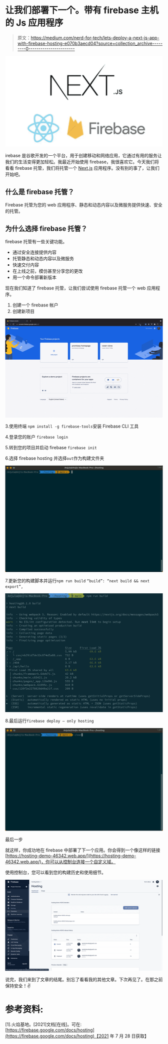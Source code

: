 # 让我们部署下一个。带有 firebase 主机的 Js 应用程序

> 原文：<https://medium.com/nerd-for-tech/lets-deploy-a-next-js-app-with-firebase-hosting-e070b3aecd04?source=collection_archive---------0----------------------->

![](img/13cd6dcd927817f5d836386ee4fae089.png)

irebase 是谷歌开发的一个平台，用于创建移动和网络应用，它通过有用的服务让我们的生活变得更加轻松。我最近开始使用 firebase，我很喜欢它。今天我们将看看 firebase 托管，我们将托管一个 [Next.js](https://nextjs.org/) 应用程序。没有别的事了，让我们开始吧。

## 什么是 firebase 托管？

Firebase 托管为您的 web 应用程序、静态和动态内容以及微服务提供快速、安全的托管。

## 为什么选择 firebase 托管？

firebase 托管有一些关键功能。

*   通过安全连接提供内容
*   托管静态和动态内容以及微服务
*   快速交付内容
*   在上线之前，模仿甚至分享您的更改
*   用一个命令部署新版本

现在我们知道了 firebase 托管，让我们尝试使用 firebase 托管一个 web 应用程序。

1.  创建一个 firebase 帐户
2.  创建新项目

![](img/6637b2d4994232f01cc9efd68d990118.png)

3.使用终端
`npm install -g firebase-tools`安装 Firebase CLI 工具

4.登录您的账户
`firebase login`

5.转到您的项目并启动 firebase
`firebase init`

6.选择 firebase hosting 并选择`out`作为构建文件夹

![](img/bc6dfb4ee8a379164d5af018b83da6f1.png)

7.更新您的构建脚本并运行`npm run build`
`“build”: “next build && next export”,`

![](img/46a5d51a10abb809bfb4cf8ef5483124.png)

8.最后运行`firebase deploy — only hosting`

![](img/7fd562daaa5161562ff28ebb62820bf0.png)

最后一步

就这样，你成功地在 firebase 中部署了下一个应用。你会得到一个像这样的链接[https://hosting-demo-46342.web.app/](https://hosting-demo-46342.web.app/)，你可以从控制台连接一个自定义域。

使用控制台，您可以看到您的构建历史和使用细节。

![](img/e4a9e89a4dbc1257430f94274646e3dc.png)

说完，我们来到了文章的结尾。别忘了看看我的其他文章。下次再见了。在那之前保持安全！✌️

# 参考资料:

[1].火焰基地。[2021]文档[在线]。可在:[https://firebase.google.com/docs/hosting](https://firebase.google.com/docs/hosting)【2021 年 7 月 28 日获取】